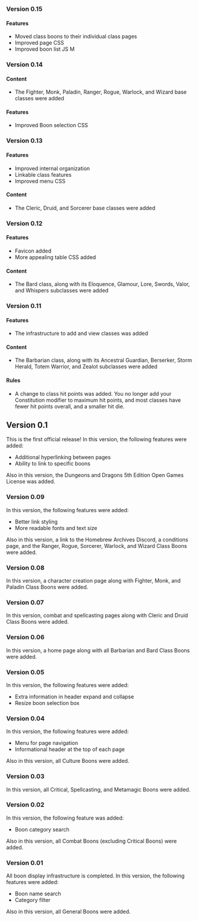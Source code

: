 ### Version 0.15

#### Features

- Moved class boons to their individual class pages
- Improved page CSS
- Improved boon list JS
M
### Version 0.14

#### Content

- The Fighter, Monk, Paladin, Ranger, Rogue, Warlock, and Wizard base classes were added

#### Features

- Improved Boon selection CSS

### Version 0.13

#### Features

- Improved internal organization
- Linkable class features
- Improved menu CSS

#### Content

- The Cleric, Druid, and Sorcerer base classes were added

### Version 0.12

#### Features

- Favicon added
- More appealing table CSS added

#### Content

- The Bard class, along with its Eloquence, Glamour, Lore, Swords, Valor, and Whispers subclasses were added

### Version 0.11

#### Features

- The infrastructure to add and view classes was added

#### Content

- The Barbarian class, along with its Ancestral Guardian, Berserker, Storm Herald, Totem Warrior, and Zealot subclasses were added

#### Rules

- A change to class hit points was added. You no longer add your Constitution modifier to maximum hit points, and most classes have fewer hit points overall, and a smaller hit die.

## Version 0.1
This is the first official release! In this version, the following features were added:

- Additional hyperlinking between pages
- Ability to link to specific boons

Also in this version, the Dungeons and Dragons 5th Edition Open Games License was added.

### Version 0.09

In this version, the following features were added:

- Better link styling
- More readable fonts and text size

Also in this version, a link to the Homebrew Archives Discord, a conditions page, and the Ranger, Rogue, Sorcerer, Warlock, and Wizard Class Boons were added.

### Version 0.08

In this version, a character creation page along with Fighter, Monk, and Paladin Class Boons were added.

### Version 0.07

In this version, combat and spellcasting pages along with Cleric and Druid Class Boons were added.

### Version 0.06

In this version, a home page along with all Barbarian and Bard Class Boons were added.

### Version 0.05

In this version, the following features were added:

- Extra information in header expand and collapse
- Resize boon selection box

### Version 0.04

In this version, the following features were added:

- Menu for page navigation
- Informational header at the top of each page

Also in this version, all Culture Boons were added.

### Version 0.03

In this version, all Critical, Spellcasting, and Metamagic Boons were added.

### Version 0.02

In this version, the following feature was added:

- Boon category search

Also in this version, all Combat Boons (excluding Critical Boons) were added.

### Version 0.01

All boon display infrastructure is completed. In this version, the following features were added:

- Boon name search
- Category filter

Also in this version, all General Boons were added.
